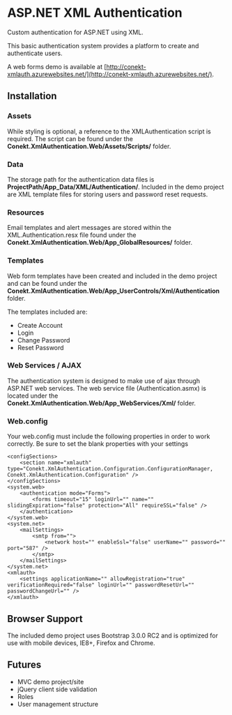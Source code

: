 # ASP.NET XML Authentication

Custom authentication for ASP.NET using XML.

This basic authentication system provides a platform to create and authenticate users.

A web forms demo is available at [http://conekt-xmlauth.azurewebsites.net/](http://conekt-xmlauth.azurewebsites.net/).

## Installation

### Assets

While styling is optional, a reference to the XMLAuthentication script is required. The script can be found under the __Conekt.XmlAuthentication.Web/Assets/Scripts/__ folder.

### Data

The storage path for the authentication data files is __ProjectPath/App_Data/XML/Authentication/__. Included in the demo project are XML template files for storing users and password reset requests.

### Resources

Email templates and alert messages are stored within the XML.Authentication.resx file found under the __Conekt.XmlAuthentication.Web/App_GlobalResources/__ folder.

### Templates

Web form templates have been created and included in the demo project and can be found under the __Conekt.XmlAuthentication.Web/App_UserControls/Xml/Authentication__ folder.

The templates included are:

* Create Account
* Login
* Change Password
* Reset Password

### Web Services / AJAX

The authentication system is designed to make use of ajax through ASP.NET web services. The web service file (Authentication.asmx) is located under the __Conekt.XmlAuthentication.Web/App_WebServices/Xml/__ folder.

### Web.config

Your web.config must include the following properties in order to work correctly. Be sure to set the blank properties with your settings

```
<configSections>
	<section name="xmlauth" type="Conekt.XmlAuthentication.Configuration.ConfigurationManager, Conekt.XmlAuthentication.Configuration" />
</configSections>
<system.web>
	<authentication mode="Forms">
		<forms timeout="15" loginUrl="" name="" slidingExpiration="false" protection="All" requireSSL="false" />
	</authentication>
</system.web>
<system.net>
	<mailSettings>
		<smtp from="">
			<network host="" enableSsl="false" userName="" password="" port="587" />
		</smtp>
	</mailSettings>
</system.net>
<xmlauth>
	<settings applicationName="" allowRegistration="true" verificationRequired="false" loginUrl="" passwordResetUrl="" passwordChangeUrl="" />
</xmlauth>
```

## Browser Support

The included demo project uses Bootstrap 3.0.0 RC2 and is optimized for use with mobile devices, IE8+, Firefox and Chrome.

## Futures

* MVC demo project/site
* jQuery client side validation
* Roles
* User management structure
